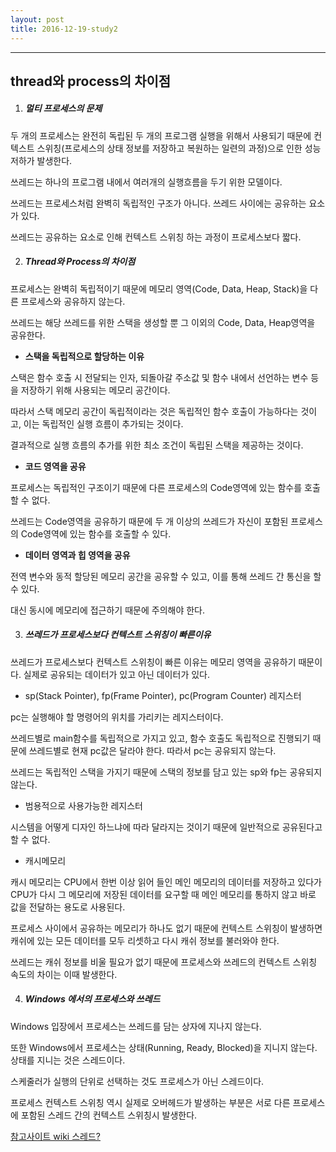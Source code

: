 ```yaml
---
layout: post
title: 2016-12-19-study2
---
```


---
## thread와 process의 차이점

1. ##### 멀티 프로세스의 문제

두 개의 프로세스는 완전히 독립된 두 개의 프로그램 실행을 위해서 사용되기 때문에 컨텍스트 스위칭(프로세스의 상태 정보를 저장하고 복원하는 일련의 과정)으로 인한 성능 저하가 발생한다.

쓰레드는 하나의 프로그램 내에서 여러개의 실행흐름을 두기 위한 모델이다.

쓰레드는 프로세스처럼 완벽히 독립적인 구조가 아니다. 쓰레드 사이에는 공유하는 요소가 있다.

쓰레드는 공유하는 요소로 인해 컨텍스트 스위칭 하는 과정이 프로세스보다 짧다.

2. ##### __Thread와 Process의 차이점__

프로세스는 완벽히 독립적이기 때문에 메모리 영역(Code, Data, Heap, Stack)을 다른 프로세스와 공유하지 않는다.

쓰레드는 해당 쓰레드를 위한 스택을 생성할 뿐 그 이외의 Code, Data, Heap영역을 공유한다.

- __스택을 독립적으로 할당하는 이유__

스택은 함수 호출 시 전달되는 인자, 되돌아갈 주소값 및 함수 내에서 선언하는 변수 등을 저장하기 위해 사용되는 메모리 공간이다.

따라서 스택 메모리 공간이 독립적이라는 것은 독립적인 함수 호출이 가능하다는 것이고, 이는 독립적인 실행 흐름이 추가되는 것이다.

결과적으로 실행 흐름의 추가를 위한 최소 조건이 독립된 스택을 제공하는 것이다.

- __코드 영역을 공유__

프로세스는 독립적인 구조이기 때문에 다른 프로세스의 Code영역에 있는 함수를 호출할 수 없다.

쓰레드는 Code영역을 공유하기 때문에 두 개 이상의 쓰레드가 자신이 포함된 프로세스의 Code영역에 있는 함수를 호출할 수 있다.

- __데이터 영역과 힙 영역을 공유__

전역 변수와 동적 할당된 메모리 공간을 공유할 수 있고, 이를 통해 쓰레드 간 통신을 할 수 있다.

대신 동시에 메모리에 접근하기 때문에 주의해야 한다.

3. ##### __쓰레드가 프로세스보다 컨텍스트 스위칭이 빠른이유__

쓰레드가 프로세스보다 컨텍스트 스위칭이 빠른 이유는 메모리 영역을 공유하기 때문이다. 실제로 공유되는 데이터가 있고 아닌 데이터가 있다.

- sp(Stack Pointer), fp(Frame Pointer), pc(Program Counter) 레지스터

pc는 실행해야 할 명령어의 위치를 가리키는 레지스터이다.

쓰레드별로 main함수를 독립적으로 가지고 있고, 함수 호출도 독립적으로 진행되기 때문에 쓰레드별로 현재 pc값은 달라야 한다. 따라서 pc는 공유되지 않는다.

쓰레드는 독립적인 스택을 가지기 때문에 스택의 정보를 담고 있는 sp와 fp는 공유되지 않는다.

-  범용적으로 사용가능한 레지스터

시스템을 어떻게 디자인 하느냐에 따라 달라지는 것이기 때문에 일반적으로 공유된다고 할 수 없다.

- 캐시메모리

캐시 메모리는 CPU에서 한번 이상 읽어 들인 메인 메모리의 데이터를 저장하고 있다가 CPU가 다시 그 메모리에 저장된 데이터를 요구할 때 메인 메모리를 통하지 않고 바로 값을 전달하는 용도로 사용된다.

프로세스 사이에서 공유하는 메모리가 하나도 없기 때문에 컨텍스트 스위칭이 발생하면 캐쉬에 있는 모든 데이터를 모두 리셋하고 다시 캐쉬 정보를 불러와야 한다.

쓰레드는 캐쉬 정보를 비울 필요가 없기 때문에 프로세스와 쓰레드의 컨텍스트 스위칭 속도의 차이는 이때 발생한다.

4. ##### __Windows 에서의 프로세스와 쓰레드__

Windows 입장에서 프로세스는 쓰레드를 담는 상자에 지나지 않는다.

또한 Windows에서 프로세스는 상태(Running, Ready, Blocked)을 지니지 않는다. 상태를 지니는 것은 스레드이다.

스케줄러가 실행의 단위로 선택하는 것도 프로세스가 아닌 스레드이다.

프로세스 컨텍스트 스위칭 역시 실제로 오버헤드가 발생하는 부분은 서로 다른 프로세스에 포함된 스레드 간의 컨텍스트 스위칭시 발생한다.

[참고사이트 wiki 스레드?](https://ko.wikipedia.org/wiki/%EC%8A%A4%EB%A0%88%EB%93%9C)
